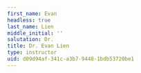 ```yaml
---
first_name: Evan
headless: true
last_name: Lien
middle_initial: ''
salutation: Dr.
title: Dr. Evan Lien
type: instructor
uid: d09d94af-341c-a3b7-9448-1bdb53720be1
---
```

